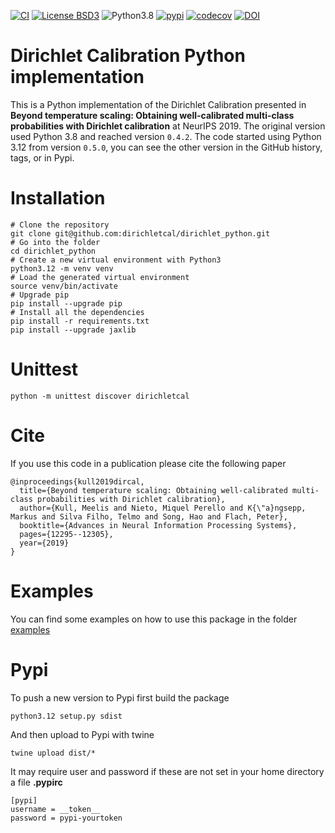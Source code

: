 [![CI][ci:b]][ci]
[![License BSD3][license:b]][license]
![Python3.8][python:b]
[![pypi][pypi:b]][pypi]
[![codecov][codecov:b]][codecov]
[![DOI](https://zenodo.org/badge/227004259.svg)](https://zenodo.org/badge/latestdoi/227004259)

[ci]: https://github.com/dirichletcal/dirichlet_python/actions/workflows/ci.yml
[ci:b]: https://github.com/dirichletcal/dirichlet_python/workflows/CI/badge.svg
[license]: https://github.com/dirichletcal/dirichlet_python/blob/master/LICENSE.txt
[license:b]: https://img.shields.io/github/license/dirichletcal/dirichlet_python.svg
[python:b]: https://img.shields.io/badge/python-3.12-blue
[pypi]: https://badge.fury.io/py/dirichletcal
[pypi:b]: https://badge.fury.io/py/dirichletcal.svg
[codecov]: https://codecov.io/gh/dirichletcal/dirichlet_python
[codecov:b]: https://codecov.io/gh/dirichletcal/dirichlet_python/branch/master/graph/badge.svg

# Dirichlet Calibration Python implementation

This is a Python implementation of the Dirichlet Calibration presented in
__Beyond temperature scaling: Obtaining well-calibrated multi-class probabilities
with Dirichlet calibration__ at NeurIPS 2019. The original version used Python
3.8 and reached version `0.4.2`. The code started using Python 3.12 from
version `0.5.0`, you can see the other version in the GitHub history, tags, or
in Pypi.

# Installation

```
# Clone the repository
git clone git@github.com:dirichletcal/dirichlet_python.git
# Go into the folder
cd dirichlet_python
# Create a new virtual environment with Python3
python3.12 -m venv venv
# Load the generated virtual environment
source venv/bin/activate
# Upgrade pip
pip install --upgrade pip
# Install all the dependencies
pip install -r requirements.txt
pip install --upgrade jaxlib
```

# Unittest

```
python -m unittest discover dirichletcal
```


# Cite

If you use this code in a publication please cite the following paper


```
@inproceedings{kull2019dircal,
  title={Beyond temperature scaling: Obtaining well-calibrated multi-class probabilities with Dirichlet calibration},
  author={Kull, Meelis and Nieto, Miquel Perello and K{\"a}ngsepp, Markus and Silva Filho, Telmo and Song, Hao and Flach, Peter},
  booktitle={Advances in Neural Information Processing Systems},
  pages={12295--12305},
  year={2019}
}
```

# Examples

You can find some examples on how to use this package in the folder
[examples](examples)

# Pypi

To push a new version to Pypi first build the package

```
python3.12 setup.py sdist
```

And then upload to Pypi with twine

```
twine upload dist/*
```

It may require user and password if these are not set in your home directory a
file  __.pypirc__

```
[pypi]
username = __token__
password = pypi-yourtoken
```
